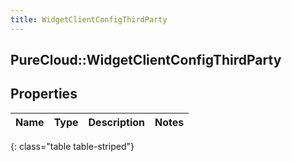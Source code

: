 ```yaml
---
title: WidgetClientConfigThirdParty
---
```

## PureCloud::WidgetClientConfigThirdParty

## Properties

|Name | Type | Description | Notes|
|------------ | ------------- | ------------- | -------------|
{: class="table table-striped"}


